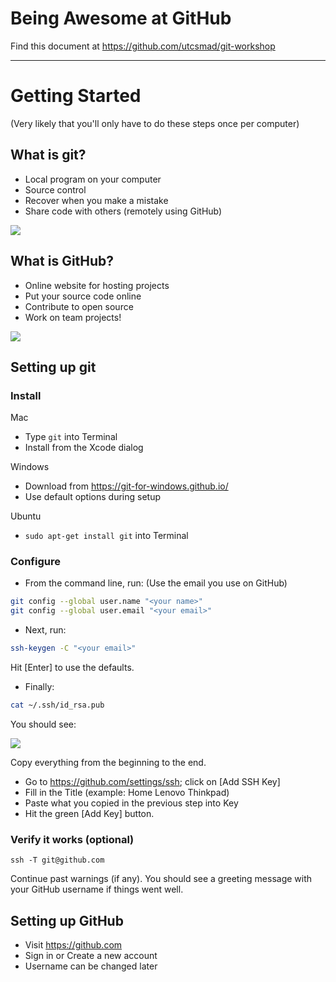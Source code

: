 # Being Awesome at GitHub

Find this document at https://github.com/utcsmad/git-workshop

---

# Getting Started

(Very likely that you'll only have to do these steps once per computer)

## What is git?

* Local program on your computer
* Source control
* Recover when you make a mistake
* Share code with others (remotely using GitHub)

![](http://i.imgur.com/a0oAzuq.png)

## What is GitHub?

* Online website for hosting projects
* Put your source code online
* Contribute to open source
* Work on team projects!

![](http://i.imgur.com/p8LV8o1.png)

## Setting up git

### Install

Mac

* Type `git` into Terminal
* Install from the Xcode dialog

Windows

* Download from https://git-for-windows.github.io/
* Use default options during setup

Ubuntu

* `sudo apt-get install git` into Terminal

### Configure

* From the command line, run:
(Use the email you use on GitHub)

````bash
git config --global user.name "<your name>"
git config --global user.email "<your email>"
````

* Next, run:

````bash
ssh-keygen -C "<your email>"
````

Hit [Enter] to use the defaults. 

* Finally:

````bash
cat ~/.ssh/id_rsa.pub
````

You should see:

![](http://i.imgur.com/V7d07We.jpg)

Copy everything from the beginning to the end.

* Go to https://github.com/settings/ssh; click on [Add SSH Key]
* Fill in the Title (example: Home Lenovo Thinkpad)
* Paste what you copied in the previous step into  Key
* Hit the green [Add Key] button.

### Verify it works (optional)

````
ssh -T git@github.com
````

Continue past warnings (if any).
You should see a greeting message with your GitHub username if things went well.

## Setting up GitHub

* Visit https://github.com
* Sign in or Create a new account
* Username can be changed later

